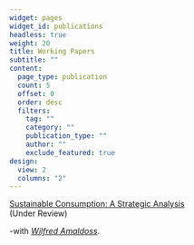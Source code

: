 ```yaml
---
widget: pages
widget_id: publications
headless: true
weight: 20
title: Working Papers
subtitle: ""
content:
  page_type: publication
  count: 5
  offset: 0
  order: desc
  filters:
    tag: ""
    category: ""
    publication_type: ""
    author: ""
    exclude_featured: true
design:
  view: 2
  columns: "2"
---
```

[Sustainable Consumption: A Strategic Analysis](https://www.dropbox.com/s/89ylv55387jw0hw/Sustainable-Consumption_MKSC-Submission.pdf?dl=0)  
(Under Review)

  -with *[Wilfred Amaldoss](https://www.fuqua.duke.edu/faculty/wilfred-amaldoss)*.

